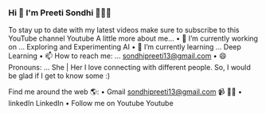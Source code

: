 ### Hi 👋 I'm Preeti Sondhi 👩🏾‍💻
To stay up to date with my latest videos make sure to subscribe to this YouTube channel Youtube
  A little more about me...
•	🔭 I’m currently working on ... Exploring and Experimenting AI
•	🌱 I’m currently learning ... Deep Learning
•	📫 How to reach me: ... sondhipreeti13@gmail.com
•	😄 Pronouns: ... She | Her
  I love connecting with different people. So, I would be glad if I get to know some :)
 
Find me around the web 🌎:
•	Gmail sondhipreeti13@gmail.com 📹 ✍🏾
•	linkedIn LinkedIn
•	Follow me on Youtube Youtube

